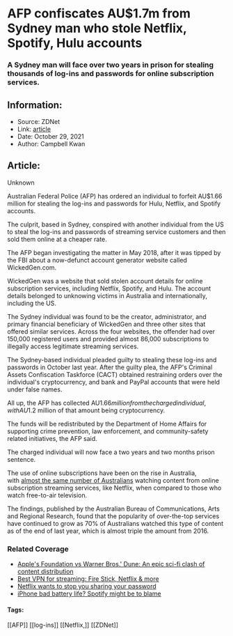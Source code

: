 # AFP confiscates AU$1.7m from Sydney man who stole Netflix, Spotify, Hulu accounts
### A Sydney man will face over two years in prison for stealing thousands of log-ins and passwords for online subscription services.

## Information:
+ Source: ZDNet
+ Link: [article](https://www.zdnet.com/article/afp-confiscates-au1-7m-from-sydney-man-who-stole-netflix-spotify-hulu-accounts/)
+ Date: October 29, 2021
+ Author: Campbell Kwan


## Article:
Unknown

Australian Federal Police (AFP) has ordered an individual to forfeit AU$1.66 million for stealing the log-ins and passwords for Hulu, Netflix, and Spotify accounts. 

The culprit, based in Sydney, conspired with another individual from the US to steal the log-ins and passwords of streaming service customers and then sold them online at a cheaper rate. 

The AFP began investigating the matter in May 2018, after it was tipped by the FBI about a now-defunct account generator website called WickedGen.com. 

WickedGen was a website that sold stolen account details for online subscription services, including Netflix, Spotify, and Hulu. The account details belonged to unknowing victims in Australia and internationally, including the US. 

The Sydney individual was found to be the creator, administrator, and primary financial beneficiary of WickedGen and three other sites that offered similar services. Across the four websites, the offender had over 150,000 registered users and provided almost 86,000 subscriptions to illegally access legitimate streaming services. 

The Sydney-based individual pleaded guilty to stealing these log-ins and passwords in October last year. After the guilty plea, the AFP's Criminal Assets Confiscation Taskforce (CACT) obtained restraining orders over the individual's cryptocurrency, and bank and PayPal accounts that were held under false names. 

All up, the AFP has collected AU$1.66 million from the charged individual, with AU$1.2 million of that amount being cryptocurrency. 






The funds will be redistributed by the Department of Home Affairs for supporting crime prevention, law enforcement, and community-safety related initiatives, the AFP said. 

The charged individual will now face a two years and two months prison sentence. 

The use of online subscriptions have been on the rise in Australia, with [almost the same number of Australians](https://www.zdnet.com/article/the-amount-of-australians-watching-free-to-air-and-over-the-top-content-approaches-parity/) watching content from online subscription streaming services, like Netflix, when compared to those who watch free-to-air television. 

The findings, published by the Australian Bureau of Communications, Arts and Regional Research, found that the popularity of over-the-top services have continued to grow as 70% of Australians watched this type of content as of the end of last year, which is almost triple the amount from 2016. 

### Related Coverage

* [Apple's Foundation vs Warner Bros.' Dune: An epic sci-fi clash of content distribution](/article/apple-foundation-vs-warner-bros-dune-an-epic-sci-fi-clash-of-content-distribution/)
* [Best VPN for streaming: Fire Stick, Netflix & more](/article/best-vpn-for-streaming-fire-stick-netflix-more/)
* [Netflix wants to stop you sharing your password](/article/netflix-wants-to-stop-you-sharing-your-password/)
* [iPhone bad battery life? Spotify might be to blame](/article/iphone-bad-battery-life-spotify-might-be-to-blame/)





#### Tags:
[[AFP]] [[log-ins]] [[Netflix,]] [[ZDNet]]
